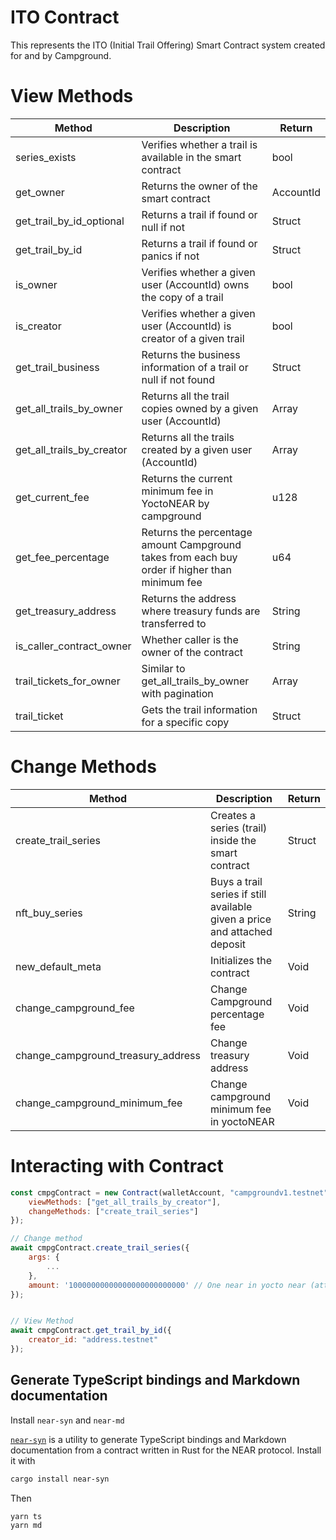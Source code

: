 # ITO Contract

This represents the ITO (Initial Trail Offering) Smart Contract system created for and by Campground.

# View Methods

| Method | Description | Return |
| ------ | ----------- | ---- |
| series_exists | Verifies whether a trail is available in the smart contract | bool |
| get_owner | Returns the owner of the smart contract | AccountId |
| get_trail_by_id_optional | Returns a trail if found or null if not | Struct |
| get_trail_by_id | Returns a trail if found or panics if not | Struct |
| is_owner | Verifies whether a given user (AccountId) owns the copy of a trail | bool |
| is_creator | Verifies whether a given user (AccountId) is creator of a given trail | bool |
| get_trail_business | Returns the business information of a trail or null if not found | Struct |
| get_all_trails_by_owner | Returns all the trail copies owned by a given user (AccountId) | Array<Struct> |
| get_all_trails_by_creator | Returns all the trails created by a given user (AccountId) | Array<Struct> |
| get_current_fee | Returns the current minimum fee in YoctoNEAR by campground | u128 |
| get_fee_percentage | Returns the percentage amount Campground takes from each buy order if higher than minimum fee | u64 |
| get_treasury_address | Returns the address where treasury funds are transferred to | String | 
| is_caller_contract_owner | Whether caller is the owner of the contract | String | 
| trail_tickets_for_owner | Similar to get_all_trails_by_owner with pagination | Array<Struct> | 
| trail_ticket | Gets the trail information for a specific copy | Struct |

# Change Methods

| Method | Description | Return |
| ------ | ----------- | ---- |
| create_trail_series | Creates a series (trail) inside the smart contract | Struct | 
| nft_buy_series | Buys a trail series if still available given a price and attached deposit | String |
| new_default_meta | Initializes the contract | Void |
| change_campground_fee | Change Campground percentage fee | Void |
| change_campground_treasury_address | Change treasury address | Void |
| change_campground_minimum_fee | Change campground minimum fee in yoctoNEAR | Void |

# Interacting with Contract 

```javascript
const cmpgContract = new Contract(walletAccount, "campgroundv1.testnet", {
    viewMethods: ["get_all_trails_by_creator"],
    changeMethods: ["create_trail_series"]
});

// Change method
await cmpgContract.create_trail_series({
    args: {
        ...
    },
    amount: '10000000000000000000000000' // One near in yocto near (attached deposit)
});


// View Method
await cmpgContract.get_trail_by_id({
    creator_id: "address.testnet"
});
```

## Generate TypeScript bindings and Markdown documentation

Install `near-syn` and `near-md`

[`near-syn`](https://github.com/acuarica/near-syn) is a utility to generate TypeScript bindings and Markdown documentation from a contract written in Rust for the NEAR protocol.
Install it with

```sh
cargo install near-syn
```

Then

```sh
yarn ts
yarn md
```
